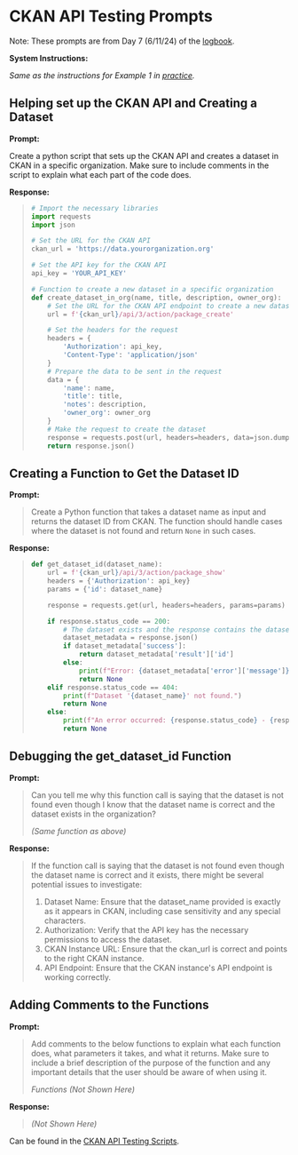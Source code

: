 # CKAN API Testing Prompts

Note: These prompts are from Day 7 (6/11/24) of the [logbook](logbook.md).

**System Instructions:**

*Same as the instructions for Example 1 in [practice](prompt_engineering_examples.md).*

## Helping set up the CKAN API and Creating a Dataset

**Prompt:**

Create a python script that sets up the CKAN API and creates a dataset in CKAN in a specific organization. 
Make sure to include comments in the script to explain what each part of the code does.

**Response:**
> ```python
> # Import the necessary libraries
> import requests
> import json
> 
> # Set the URL for the CKAN API
> ckan_url = 'https://data.yourorganization.org'
> 
> # Set the API key for the CKAN API
> api_key = 'YOUR_API_KEY'
> 
> # Function to create a new dataset in a specific organization
> def create_dataset_in_org(name, title, description, owner_org):
>     # Set the URL for the CKAN API endpoint to create a new dataset
>     url = f'{ckan_url}/api/3/action/package_create'
> 
>     # Set the headers for the request
>     headers = {
>         'Authorization': api_key,
>         'Content-Type': 'application/json'
>     }
>     # Prepare the data to be sent in the request
>     data = {
>         'name': name,
>         'title': title,
>         'notes': description,
>         'owner_org': owner_org
>     }
>     # Make the request to create the dataset
>     response = requests.post(url, headers=headers, data=json.dumps(data))
>     return response.json()
> ```
## Creating a Function to Get the Dataset ID

**Prompt:**

> Create a Python function that takes a dataset name as input and returns the dataset ID from CKAN. 
> The function should handle cases where the dataset is not found and return `None` in such cases.

**Response:**
> ```python
> def get_dataset_id(dataset_name):
>     url = f'{ckan_url}/api/3/action/package_show'
>     headers = {'Authorization': api_key}
>     params = {'id': dataset_name}
> 
>     response = requests.get(url, headers=headers, params=params)
> 
>     if response.status_code == 200:
>         # The dataset exists and the response contains the dataset metadata
>         dataset_metadata = response.json()
>         if dataset_metadata['success']:
>             return dataset_metadata['result']['id']
>         else:
>             print(f"Error: {dataset_metadata['error']['message']}")
>             return None
>     elif response.status_code == 404:
>         print(f"Dataset '{dataset_name}' not found.")
>         return None
>     else:
>         print(f"An error occurred: {response.status_code} - {response.text}")
>         return None
> ```

## Debugging the get_dataset_id Function

**Prompt:**

> Can you tell me why this function call is saying that the dataset is not found even though I know that the dataset name is correct and the dataset exists in the organization?
> 
> *(Same function as above)*

**Response:**
> If the function call is saying that the dataset is not found even though the dataset name is correct and it exists, there might be several potential issues to investigate:
>
> 1. Dataset Name: Ensure that the dataset_name provided is exactly as it appears in CKAN, including case sensitivity and any special characters.
> 2. Authorization: Verify that the API key has the necessary permissions to access the dataset.
> 3. CKAN Instance URL: Ensure that the ckan_url is correct and points to the right CKAN instance.
> 4. API Endpoint: Ensure that the CKAN instance's API endpoint is working correctly.

## Adding Comments to the Functions

**Prompt:**

> Add comments to the below functions to explain what each function does, what parameters it takes, and what it returns. 
> Make sure to include a brief description of the purpose of the function and any important details that the user should be aware of when using it.
> 
> *Functions (Not Shown Here)*

**Response:**
> *(Not Shown Here)*

Can be found in the [CKAN API Testing Scripts](ckan_api_testing_scripts.md).